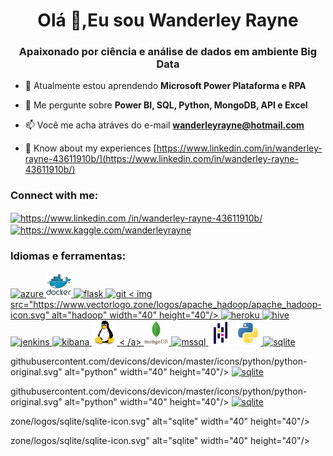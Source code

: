 <h1 align="center">Olá 👋,Eu sou Wanderley Rayne</h1>
<h3 align="center">Apaixonado por ciência e análise de dados em ambiente Big Data</h3>

- 🌱 Atualmente estou aprendendo **Microsoft Power Plataforma e RPA**

- 💬 Me pergunte sobre **Power BI, SQL, Python, MongoDB, API e Excel**

- 📫 Você me acha atráves do e-mail **wanderleyrayne@hotmail.com**

- 📄 Know about my experiences [https://www.linkedin.com/in/wanderley-rayne-43611910b/](https://www.linkedin.com/in/wanderley-rayne-43611910b/)

<h3 align="left">Connect with me:</h3>
<p align="left">
<a href="https://linkedin.com/in/https://www.linkedin.com/in/wanderley-rayne-43611910b/" target="blank"><img align="center" src=" https://raw.githubusercontent.com/rahuldkjain/github-profile-readme-generator/master/src/images/icons/Social/linked-in-alt.svg" alt="https://www.linkedin.com /in/wanderley-rayne-43611910b/" height="30" width="40" /></a>
<a href="https://kaggle.com/https://www.kaggle.com/wanderleyrayne " target="blank"><img align="center" src="https://raw.githubusercontent.com/rahuldkjain/github-profile-readme-generator/master/src/images/icons/Social/kaggle.svg " alt="https://www.kaggle.com/wanderleyrayne" height="30" width="40" /></a>
</p>

<h3 align="left">Idiomas e ferramentas:</h3>
<p align="left"> <a href="https://azure.microsoft.com/en-in/" target="_blank" rel="noreferrer"> <img src="https://www. vectorlogo.zone/logos/microsoft_azure/microsoft_azure-icon.svg" alt="azure" width="40" height="40"/> </a> <a href="https://www.docker.com/ " target="_blank" rel="noreferrer"> <img src="https://raw.githubusercontent.com/devicons/devicon/master/icons/docker/docker-original-wordmark.svg" alt="docker" width="40" height="40"/> </a> <a href="https://flask.palletsprojects.com/" target="_blank" rel="noreferrer"> <img src="https://www.vectorlogo.zone/logos/pocoo_flask/pocoo_flask-icon.svg" alt="flask" width="40" height="40"/> </a> <a href=" https://git-scm.com/" target="_blank" rel="noreferrer"> <img src="https://www.vectorlogo.zone/logos/git-scm/git-scm-icon.svg " alt="git" width="40" height="40"/> </a> <a href="https://hadoop.apache.org/" target="_blank" rel="noreferrer"> < img src="https://www.vectorlogo.zone/logos/apache_hadoop/apache_hadoop-icon.svg" alt="hadoop" width="40" height="40"/> </a> <a href=" https://heroku.com"target="_blank" rel="noreferrer"> <img src="https://www.vectorlogo.zone/logos/heroku/heroku-icon.svg" alt="heroku" width="40" height="40 "/> </a> <a href="https://hive.apache.org/" target="_blank" rel="noreferrer"> <img src="https://www.vectorlogo.zone/logos /apache_hive/apache_hive-icon.svg" alt="hive" width="40" height="40"/> </a> <a href="https://www.jenkins.io" target="_blank" rel="noreferrer"> <img src="https://www.vectorlogo.zone/logos/jenkins/jenkins-icon.svg" alt="jenkins" width="40" height="40"/> </ a><a href="https://www.elastic.co/kibana" target="_blank" rel="noreferrer"> <img src="https://www.vectorlogo.zone/logos/elasticco_kibana/elasticco_kibana-icon .svg" alt="kibana" width="40" height="40"/> </a> <a href="https://www.linux.org/" target="_blank" rel="noreferrer" > <img src="https://raw.githubusercontent.com/devicons/devicon/master/icons/linux/linux-original.svg" alt="linux" width="40" height="40"/> < /a> <a href="https://www.mongodb.com/" target="_blank" rel="noreferrer"> <img src="https://raw.githubusercontent.com/devicons/devicon/master/icons/mongodb/mongodb-original-wordmark.svg" alt="mongodb" width="40" height="40"/> </a> <a href="https:// www.microsoft.com/en-us/sql-server" target="_blank" rel="noreferrer"> <img src="https://www.svgrepo.com/show/303229/microsoft-sql-server- logo.svg" alt="mssql" width="40" height="40"/> </a> <a href="https://pandas.pydata.org/" target="_blank" rel="noreferrer "> <img src="https://raw.githubusercontent.com/devicons/devicon/2ae2a900d2f041da66e950e4d48052658d850630/icons/pandas/pandas-original.svg" alt="pandas" width="40" height="40"/></a> <a href="https://www.python.org" target="_blank" rel="noreferrer"> <img src="https://raw.githubusercontent.com/devicons/devicon/master /icons/python/python-original.svg" alt="python" width="40" height="40"/> </a> <a href="https://www.sqlite.org/" target= "_blank" rel="noreferrer"> <img src="https://www.vectorlogo.zone/logos/sqlite/sqlite-icon.svg" alt="sqlite" width="40" height="40"/ > </a> </p>githubusercontent.com/devicons/devicon/master/icons/python/python-original.svg" alt="python" width="40" height="40"/> </a> <a href="https:// www.sqlite.org/" target="_blank" rel="noreferrer"> <img src="https://www.vectorlogo.zone/logos/sqlite/sqlite-icon.svg" alt="sqlite" width= "40" altura="40"/> </a> </p>githubusercontent.com/devicons/devicon/master/icons/python/python-original.svg" alt="python" width="40" height="40"/> </a> <a href="https:// www.sqlite.org/" target="_blank" rel="noreferrer"> <img src="https://www.vectorlogo.zone/logos/sqlite/sqlite-icon.svg" alt="sqlite" width= "40" altura="40"/> </a> </p>zone/logos/sqlite/sqlite-icon.svg" alt="sqlite" width="40" height="40"/> </a> </p>zone/logos/sqlite/sqlite-icon.svg" alt="sqlite" width="40" height="40"/> </a> </p>
